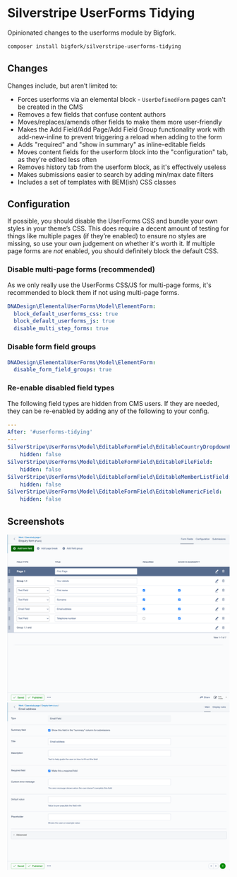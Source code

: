 # Silverstripe UserForms Tidying

Opinionated changes to the userforms module by Bigfork.

```bash
composer install bigfork/silverstripe-userforms-tidying
```

## Changes

Changes include, but aren’t limited to:

- Forces userforms via an elemental block - `UserDefinedForm` pages can't be created in the CMS
- Removes a few fields that confuse content authors
- Moves/replaces/amends other fields to make them more user-friendly
- Makes the Add Field/Add Page/Add Field Group functionality work with add-new-inline to prevent triggering a reload
  when adding to the form
- Adds "required" and "show in summary" as inline-editable fields
- Moves content fields for the userform block into the "configuration" tab, as they're edited less often
- Removes history tab from the userform block, as it's effectively useless
- Makes submissions easier to search by adding min/max date filters
- Includes a set of templates with BEM(ish) CSS classes

## Configuration

If possible, you should disable the UserForms CSS and bundle your own styles in your theme’s CSS. This does require a
decent amount of testing for things like multiple pages (if they’re enabled) to ensure no styles are missing, so use
your own judgement on whether it's worth it. If multiple page forms are _not_ enabled, you should definitely block the
default CSS.

### Disable multi-page forms (recommended)

As we only really use the UserForms CSS/JS for multi-page forms, it's recommended to block them if not using multi-page
forms.

```yml
DNADesign\ElementalUserForms\Model\ElementForm:
  block_default_userforms_css: true
  block_default_userforms_js: true
  disable_multi_step_forms: true
```

### Disable form field groups

```yml
DNADesign\ElementalUserForms\Model\ElementForm:
  disable_form_field_groups: true
```

### Re-enable disabled field types

The following field types are hidden from CMS users. If they are needed, they can be re-enabled by adding any of the
following to your config.

```yml
---
After: '#userforms-tidying'
---
SilverStripe\UserForms\Model\EditableFormField\EditableCountryDropdownField:
    hidden: false
SilverStripe\UserForms\Model\EditableFormField\EditableFileField:
    hidden: false
SilverStripe\UserForms\Model\EditableFormField\EditableMemberListField:
    hidden: false
SilverStripe\UserForms\Model\EditableFormField\EditableNumericField:
    hidden: false
```

## Screenshots

![](docs/images/field-editor.png)
![](docs/images/field-detail.png)

